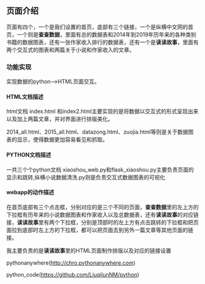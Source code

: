 ## 页面介绍
页面有四个，一个是我们设置的首页，底部有三个链接，一个是纵横中文网的首页，一个则是**查查数据**，里面有总的数据表和2014年到2019年历年来的各种类别书籍的数据图表，还有一张作家收入排行的数据表，还有一个是**读读故事**，里面有两个交互式的图表和两篇关于小说和作家收入的文章。

### 功能实现
实现数据的python——>HTML页面交互。

#### HTML文档描述
html文档
index.html 和index2.html主要实现的是将数据以交互式的形式呈现出来以及加上两篇文章，并对界面进行排版美化。

2014_all.html、2015_all.html、datazong.html、zuojia.html等则是关于数据图表的显示，使得数据更加容易看见和抓取。

#### PYTHON文档描述
一共三个个python文档
xiaoshou_web.py和flask_xiaoshou.py主要负责页面的显示和跳转,纵横小说数据清洗.py则是负责交互式数据图表的可视化

#### webapp的动作描述
在首页底部有三个点击框，分别对应的是三个不同的页面，**查查数据**里的左上方的下拉框有历年来的小说数据图表和作家收入以及总数据表，还有**读读故事**的对应链接，**读读故事**里有两个下拉框，分别是顶部时的左上方有点击跳转的下拉框和把页面拉到底部时左上方的下拉框，都可以把页面去到另外一篇文章等其他页面的链接。

我主要负责的是**读读故事**里的HTML页面制作排版以及对应的链接设置

pythonanywhere(http://chro.pythonanywhere.com)

python_code(https://github.com/LiuqilunNM/python)
